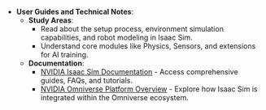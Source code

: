 - **User Guides and Technical Notes**:
  - **Study Areas**:
    - Read about the setup process, environment simulation capabilities, and robot modeling in Isaac Sim.
    - Understand core modules like Physics, Sensors, and extensions for AI training.
  - **Documentation**:
    - [NVIDIA Isaac Sim Documentation](https://docs.omniverse.nvidia.com/isaacsim/index.html) - Access comprehensive guides, FAQs, and tutorials.
    - [NVIDIA Omniverse Platform Overview](https://www.nvidia.com/en-us/omniverse/) - Explore how Isaac Sim is integrated within the Omniverse ecosystem.
